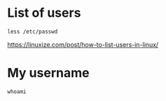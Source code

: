# List of users 
```
less /etc/passwd
```
https://linuxize.com/post/how-to-list-users-in-linux/

# My username
```
whoami
```
